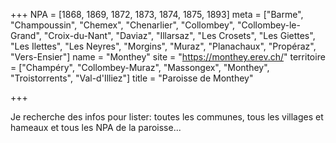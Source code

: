 +++
NPA = [1868, 1869, 1872, 1873, 1874, 1875, 1893]
meta = ["Barme", "Champoussin", "Chemex", "Chenarlier", "Collombey", "Collombey-le-Grand", "Croix-du-Nant", "Daviaz", "Illarsaz", "Les Crosets", "Les Giettes", "Les Ilettes", "Les Neyres", "Morgins", "Muraz", "Planachaux", "Propéraz", "Vers-Ensier"]
name = "Monthey"
site = "https://monthey.erev.ch/"
territoire = ["Champéry", "Collombey-Muraz", "Massongex", "Monthey", "Troistorrents", "Val-d'Illiez"]
title = "Paroisse de Monthey"

+++

Je recherche des infos pour lister: toutes les communes, tous les villages et hameaux et tous les NPA de la paroisse...